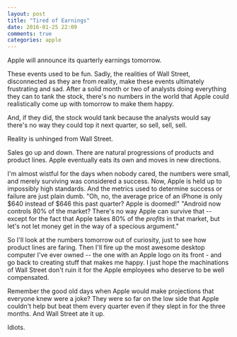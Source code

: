 ```yaml
---
layout: post
title: "Tired of Earnings"
date: 2016-01-25 22:09
comments: true
categories: apple
---
```

Apple will announce its quarterly earnings tomorrow.

These events used to be fun.  Sadly, the realities of Wall Street, disconnected as they are from reality, make these events ultimately frustrating and sad.  After a solid month or two of analysts doing everything they can to tank the stock, there's no numbers in the world that Apple could realistically come up with tomorrow to make them happy.  

And, if they did, the stock would tank because the analysts would say there's no way they could top it next quarter, so sell, sell, sell.

Reality is unhinged from Wall Street. 

Sales go up and down. There are natural progressions of products and product lines.  Apple eventually eats its own and moves in new directions.

I'm almost wistful for the days when nobody cared, the numbers were small, and merely surviving was considered a success.  Now, Apple is held up to impossibly high standards.  And the metrics used to determine success or failure are just plain dumb.  "Oh, no, the average price of an iPhone is only $640 instead of $646 this past quarter?  Apple is doomed!"  "Android now controls 80% of the market?  There's no way Apple can survive that -- except for the fact that Apple takes 80% of the _profits_ in that market, but let's not let money get in the way of a specious argument."

So I'll look at the numbers tomorrow out of curiosity, just to see how product lines are faring.  Then I'll fire up the most awesome desktop computer I've ever owned -- the one with an Apple logo on its front - and go back to creating stuff that makes me happy.  I just hope the machinations of Wall Street don't ruin it for the Apple employees who deserve to be well compensated.

Remember the good old days when Apple would make projections that everyone knew were a joke?  They were so far on the low side that Apple couldn't help but beat them every quarter even if they slept in for the three months.  And Wall Street ate it up.

Idiots.

